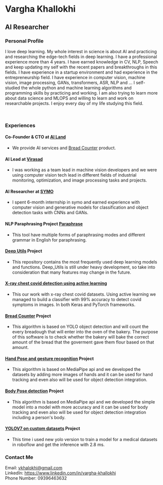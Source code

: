 # Vargha Khallokhi
## AI Researcher
### Personal Profile
I love deep learning. My whole interest in science is about AI and practicing and researching the edge-tech fields in deep learning. I have a professional experience more than 4 years. I have earned knowledge in CV, NLP, Speech and keep updating my self with the recent papers and breakthroughs in this fields.
I have experience in a startup environment and had experience in the entrepreneurship field.
I have experience in computer vision, machine vision, image processing, GANs, transformers, ASR, NLP and …
I self-studied the whole python and machine learning algorithms and programming skills by practicing and working. I am also trying to learn more about data science and MLOPS and willing to learn and work on researchable projects. 
I enjoy every day of my life studying this field. 

<br>

### Experiences
#### Co-Founder & CTO at [AI Land](https://www.ai-land.ir)
- We provide AI services and [Bread Counter](https://github.com/Vargha-Kh/Bread_Counter) product.
#### AI Lead at [Virasad](https://virasad.ir/en/homepage/)
- I was working as a team lead in machine vision developers and we were using computer vision tech lead in different fields of
industrial monitoring, optimization, and image processing tasks and projects.
#### AI Researcher at [SYMO](https://www.linkedin.com/company/symo/)
- I spent 6-month internship in symo and earned
experience with computer vision and generative
models for classification and object detection tasks
with CNNs and GANs.

#### NLP Paraphrasing Project [Paraphrase](http://keybot.tools)
- This tool have multiple forms of paraphrasing modes and different grammar in English for paraphrasing.

#### [Deep Utils](https://github.com/pooya-mohammadi/deep_utils) Project
- This repository contains the most frequently used deep learning models and functions. Deep_Utils is still under heavy development, so take into consideration that many features may change in the future.

#### [X-ray chest covid detection using active learning](https://github.com/Vargha-Kh/Covid-19-detection)
- This our work with x-ray chest covid datasets. Using active learning we managed to build a classifier with 99% accuracy to detect covid symptoms in images. In both Keras and PyTorch frameworks.

#### [Bread Counter](https://github.com/Vargha-Kh/Bread_Counter) Project 
- This algorithm is based on YOLO object detection and will count the every breadough that will enter into the oven of the bakery. The purpose of this software is to check whether the bakery will bake the correct amount of the bread that the goverment gave them flour based on that amount.

#### [Hand Pose and gesture recognition](https://github.com/Vargha-Kh/Hand-Gesture-Recognition-Mediapipe) Project 
- This algorithm is based on MediaPipe api and we developed the datasets by adding more images of hands and it can be used for hand tracking and even also will be used for object detection integration.

#### [Body Pose detection](https://github.com/Vargha-Kh/Pose-Detection-using-Media-Pipe) Project 
- This algorithm is based on MediaPipe api and we developed the simple model into a model with more accuracy and it can be used for body tracking and even also will be used for object detection integration including a person's body.

#### [YOLOV7 on custom datasets](https://github.com/Vargha-Kh/YOLOV7_on_BCCD) Project
- This time i used new yolo version to train a model for a medical datasets in roboflow and get the inference with 2.8 ms.

### Contact Me
Email: vkhalokhi@gmail.com \
LinkedIn: https://www.linkedin.com/in/vargha-khallokhi \
Phone Number: 09396463632
